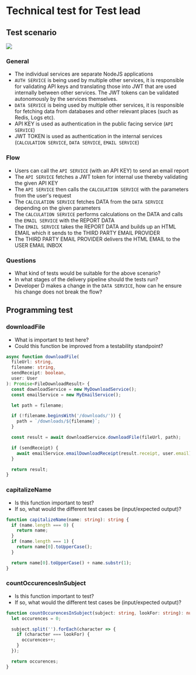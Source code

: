 # Technical test for Test lead

## Test scenario

![](https://i.imgur.com/uI5FuQP.png)

### General

- The individual services are separate NodeJS applications
- `AUTH SERVICE` is being used by multiple other services, it is responsible for validating API keys and translating those into JWT that are used internally between other services. The JWT tokens can be validated autonomously by the services themselves.
- `DATA SERVICE` is being used by multiple other services, it is responsible for fetching data from databases and other relevant places (such as Redis, Logs etc).
- API KEY is used as authentication in the public facing service (`API SERVICE`)
- JWT TOKEN is used as authentication in the internal services (`CALCULATION SERVICE`, `DATA SERVICE`, `EMAIL SERVICE`)

### Flow

- Users can call the `API SERVICE` (with an API KEY) to send an email report
- The `API SERVICE` fetches a JWT token for internal use thereby validating the given API KEY
- The `API SERVICE` then calls the `CALCULATION SERVICE` with the parameters from the user's request
- The `CALCULATION SERVICE` fetches DATA from the `DATA SERVICE` depending on the given parameters
- The `CALCULATION SERVICE` performs calculations on the DATA and calls the `EMAIL SERVICE` with the REPORT DATA
- The `EMAIL SERVICE` takes the REPORT DATA and builds up an HTML EMAIL which it sends to the THIRD PARTY EMAIL PROVIDER
- The THIRD PARTY EMAIL PROVIDER delivers the HTML EMAIL to the USER EMAIL INBOX

### Questions

- What kind of tests would be suitable for the above scenario?
- In what stages of the delivery pipeline should the tests run?
- Developer D makes a change in the `DATA SERVICE`, how can he ensure his change does not break the flow?

## Programming test

### downloadFile

- What is important to test here?
- Could this function be improved from a testability standpoint?

```typescript
async function downloadFile(
  fileUrl: string,
  filename: string,
  sendReceipt: boolean,
  user: User
): Promise<FileDownloadResult> {
  const downloadService = new MyDownloadService();
  const emailService = new MyEmailService();

  let path = filename;

  if (!filename.beginsWith('/downloads/')) {
    path = `/downloads/${filename}`;
  }

  const result = await downloadService.downloadFile(fileUrl, path);

  if (sendReceipt) {
    await emailService.emailDownloadReceipt(result.receipt, user.email);
  }

  return result;
}
```

### capitalizeName

- Is this function important to test?
- If so, what would the different test cases be (input/expected output)?

```typescript
function capitalizeName(name: string): string {
  if (name.length === 0) {
    return name;
  }
  if (name.length === 1) {
    return name[0].toUpperCase();
  }

  return name[0].toUpperCase() + name.substr(1);
}
```

### countOccurencesInSubject

- Is this function important to test?
- If so, what would the different test cases be (input/expected output)?

```typescript
function countOccurencesInSubject(subject: string, lookFor: string): number {
  let occurences = 0;

  subject.split('').forEach(character => {
    if (character === lookFor) {
      occurences++;
    }
  });

  return occurences;
}
```
